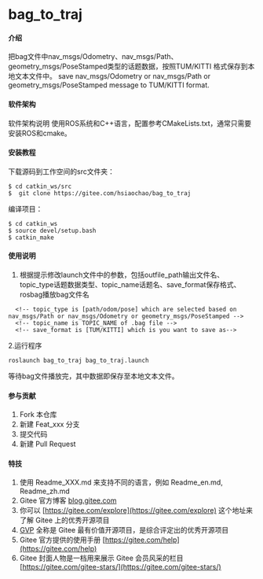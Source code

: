# bag_to_traj 

#### 介绍
把bag文件中nav_msgs/Odometry、nav_msgs/Path、geometry_msgs/PoseStamped类型的话题数据，按照TUM/KITTI 格式保存到本地文本文件中。
save nav_msgs/Odometry or nav_msgs/Path or geometry_msgs/PoseStamped message to TUM/KITTI format.

#### 软件架构
软件架构说明
使用ROS系统和C++语言，配置参考CMakeLists.txt，通常只需要安装ROS和cmake。

#### 安装教程

下载源码到工作空间的src文件夹：
```
$ cd catkin_ws/src
$  git clone https://gitee.com/hsiaochao/bag_to_traj
```
编译项目：
```
$ cd catkin_ws
$ source devel/setup.bash
$ catkin_make
```
#### 使用说明

1. 根据提示修改launch文件中的参数，包括outfile_path输出文件名、topic_type话题数据类型、topic_name话题名、save_format保存格式、rosbag播放bag文件名
```
  <!-- topic_type is [path/odom/pose] which are selected based on nav_msgs/Path or nav_msgs/Odometry or geometry_msgs/PoseStamped -->
  <!-- topic_name is TOPIC_NAME of .bag file -->
  <!-- save_format is [TUM/KITTI] which is you want to save as-->
```
2.运行程序
```
roslaunch bag_to_traj bag_to_traj.launch 
```
等待bag文件播放完，其中数据即保存至本地文本文件。

#### 参与贡献

1.  Fork 本仓库
2.  新建 Feat_xxx 分支
3.  提交代码
4.  新建 Pull Request


#### 特技

1.  使用 Readme\_XXX.md 来支持不同的语言，例如 Readme\_en.md, Readme\_zh.md
2.  Gitee 官方博客 [blog.gitee.com](https://blog.gitee.com)
3.  你可以 [https://gitee.com/explore](https://gitee.com/explore) 这个地址来了解 Gitee 上的优秀开源项目
4.  [GVP](https://gitee.com/gvp) 全称是 Gitee 最有价值开源项目，是综合评定出的优秀开源项目
5.  Gitee 官方提供的使用手册 [https://gitee.com/help](https://gitee.com/help)
6.  Gitee 封面人物是一档用来展示 Gitee 会员风采的栏目 [https://gitee.com/gitee-stars/](https://gitee.com/gitee-stars/)
